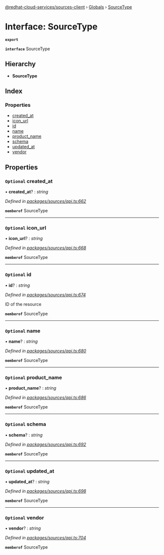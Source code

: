 [@redhat-cloud-services/sources-client](../README.md) › [Globals](../globals.md) › [SourceType](sourcetype.md)

# Interface: SourceType

**`export`** 

**`interface`** SourceType

## Hierarchy

* **SourceType**

## Index

### Properties

* [created_at](sourcetype.md#optional-created_at)
* [icon_url](sourcetype.md#optional-icon_url)
* [id](sourcetype.md#optional-id)
* [name](sourcetype.md#optional-name)
* [product_name](sourcetype.md#optional-product_name)
* [schema](sourcetype.md#optional-schema)
* [updated_at](sourcetype.md#optional-updated_at)
* [vendor](sourcetype.md#optional-vendor)

## Properties

### `Optional` created_at

• **created_at**? : *string*

*Defined in [packages/sources/api.ts:662](https://github.com/Hyperkid123/javascript-clients/blob/master/packages/sources/api.ts#L662)*

**`memberof`** SourceType

___

### `Optional` icon_url

• **icon_url**? : *string*

*Defined in [packages/sources/api.ts:668](https://github.com/Hyperkid123/javascript-clients/blob/master/packages/sources/api.ts#L668)*

**`memberof`** SourceType

___

### `Optional` id

• **id**? : *string*

*Defined in [packages/sources/api.ts:674](https://github.com/Hyperkid123/javascript-clients/blob/master/packages/sources/api.ts#L674)*

ID of the resource

**`memberof`** SourceType

___

### `Optional` name

• **name**? : *string*

*Defined in [packages/sources/api.ts:680](https://github.com/Hyperkid123/javascript-clients/blob/master/packages/sources/api.ts#L680)*

**`memberof`** SourceType

___

### `Optional` product_name

• **product_name**? : *string*

*Defined in [packages/sources/api.ts:686](https://github.com/Hyperkid123/javascript-clients/blob/master/packages/sources/api.ts#L686)*

**`memberof`** SourceType

___

### `Optional` schema

• **schema**? : *string*

*Defined in [packages/sources/api.ts:692](https://github.com/Hyperkid123/javascript-clients/blob/master/packages/sources/api.ts#L692)*

**`memberof`** SourceType

___

### `Optional` updated_at

• **updated_at**? : *string*

*Defined in [packages/sources/api.ts:698](https://github.com/Hyperkid123/javascript-clients/blob/master/packages/sources/api.ts#L698)*

**`memberof`** SourceType

___

### `Optional` vendor

• **vendor**? : *string*

*Defined in [packages/sources/api.ts:704](https://github.com/Hyperkid123/javascript-clients/blob/master/packages/sources/api.ts#L704)*

**`memberof`** SourceType
